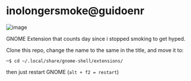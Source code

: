 # inolongersmoke@guidoenr

![image](https://github.com/user-attachments/assets/6f8bc112-9566-47d6-ab18-a7fc3e8d90b1)


GNOME Extension that counts day since i stopped smoking to get hyped.

Clone this repo, change the name to the same in the title, and move it to:

`─$ cd ~/.local/share/gnome-shell/extensions/`

then just restart GNOME (`alt + f2 = restart`)

